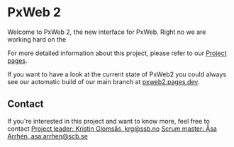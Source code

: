 # PxWeb 2

Welcome to PxWeb 2, the new interface for PxWeb. Right no we are working hard on the 

For more detailed information about this project, please refer to our [Project pages](https://pxtools.github.io/PxWeb2/). 


If you want to have a look at the current state of PxWeb2 you could always see our aotomatic build of our main branch at [pxweb2.pages.dev](https://pxweb2.pages.dev/).


## Contact

If you're interested in this project and want to know more, feel free to contact
[Project leader: Kristin Glomsås, krg@ssb.no](mailto:krg@ssb.no)
[Scrum master: Åsa Arrhén, asa.arrhen@scb.se](asa.arrhen@scb.se)

